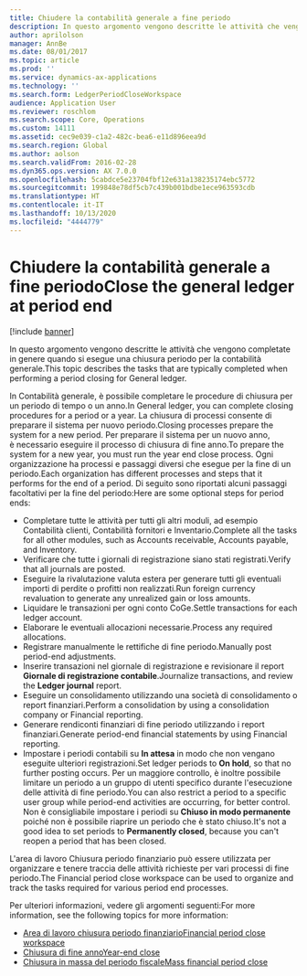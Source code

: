 ```yaml
---
title: Chiudere la contabilità generale a fine periodo
description: In questo argomento vengono descritte le attività che vengono completate in genere quando si esegue una chiusura periodo per la contabilità generale.
author: aprilolson
manager: AnnBe
ms.date: 08/01/2017
ms.topic: article
ms.prod: ''
ms.service: dynamics-ax-applications
ms.technology: ''
ms.search.form: LedgerPeriodCloseWorkspace
audience: Application User
ms.reviewer: roschlom
ms.search.scope: Core, Operations
ms.custom: 14111
ms.assetid: cec9e039-c1a2-482c-bea6-e11d896eea9d
ms.search.region: Global
ms.author: aolson
ms.search.validFrom: 2016-02-28
ms.dyn365.ops.version: AX 7.0.0
ms.openlocfilehash: 5cabdce5e23704fbf12e631a138235174ebc5772
ms.sourcegitcommit: 199848e78df5cb7c439b001bdbe1ece963593cdb
ms.translationtype: HT
ms.contentlocale: it-IT
ms.lasthandoff: 10/13/2020
ms.locfileid: "4444779"
---
```

# <a name="close-the-general-ledger-at-period-end"></a><span data-ttu-id="4ee3c-103">Chiudere la contabilità generale a fine periodo</span><span class="sxs-lookup"><span data-stu-id="4ee3c-103">Close the general ledger at period end</span></span>

[!include [banner](../includes/banner.md)]

<span data-ttu-id="4ee3c-104">In questo argomento vengono descritte le attività che vengono completate in genere quando si esegue una chiusura periodo per la contabilità generale.</span><span class="sxs-lookup"><span data-stu-id="4ee3c-104">This topic describes the tasks that are typically completed when performing a period closing for General ledger.</span></span> 

<span data-ttu-id="4ee3c-105">In Contabilità generale, è possibile completare le procedure di chiusura per un periodo di tempo o un anno.</span><span class="sxs-lookup"><span data-stu-id="4ee3c-105">In General ledger, you can complete closing procedures for a period or a year.</span></span> <span data-ttu-id="4ee3c-106">La chiusura di processi consente di preparare il sistema per nuovo periodo.</span><span class="sxs-lookup"><span data-stu-id="4ee3c-106">Closing processes prepare the system for a new period.</span></span> <span data-ttu-id="4ee3c-107">Per preparare il sistema per un nuovo anno, è necessario eseguire il processo di chiusura di fine anno.</span><span class="sxs-lookup"><span data-stu-id="4ee3c-107">To prepare the system for a new year, you must run the year end close process.</span></span> <span data-ttu-id="4ee3c-108">Ogni organizzazione ha processi e passaggi diversi che esegue per la fine di un periodo.</span><span class="sxs-lookup"><span data-stu-id="4ee3c-108">Each organization has different processes and steps that it performs for the end of a period.</span></span> <span data-ttu-id="4ee3c-109">Di seguito sono riportati alcuni passaggi facoltativi per la fine del periodo:</span><span class="sxs-lookup"><span data-stu-id="4ee3c-109">Here are some optional steps for period ends:</span></span>

-   <span data-ttu-id="4ee3c-110">Completare tutte le attività per tutti gli altri moduli, ad esempio Contabilità clienti, Contabilità fornitori e Inventario.</span><span class="sxs-lookup"><span data-stu-id="4ee3c-110">Complete all the tasks for all other modules, such as Accounts receivable, Accounts payable, and Inventory.</span></span>
-   <span data-ttu-id="4ee3c-111">Verificare che tutte i giornali di registrazione siano stati registrati.</span><span class="sxs-lookup"><span data-stu-id="4ee3c-111">Verify that all journals are posted.</span></span>
-   <span data-ttu-id="4ee3c-112">Eseguire la rivalutazione valuta estera per generare tutti gli eventuali importi di perdite o profitti non realizzati.</span><span class="sxs-lookup"><span data-stu-id="4ee3c-112">Run foreign currency revaluation to generate any unrealized gain or loss amounts.</span></span>
-   <span data-ttu-id="4ee3c-113">Liquidare le transazioni per ogni conto CoGe.</span><span class="sxs-lookup"><span data-stu-id="4ee3c-113">Settle transactions for each ledger account.</span></span>
-   <span data-ttu-id="4ee3c-114">Elaborare le eventuali allocazioni necessarie.</span><span class="sxs-lookup"><span data-stu-id="4ee3c-114">Process any required allocations.</span></span>
-   <span data-ttu-id="4ee3c-115">Registrare manualmente le rettifiche di fine periodo.</span><span class="sxs-lookup"><span data-stu-id="4ee3c-115">Manually post period-end adjustments.</span></span>
-   <span data-ttu-id="4ee3c-116">Inserire transazioni nel giornale di registrazione e revisionare il report **Giornale di registrazione contabile**.</span><span class="sxs-lookup"><span data-stu-id="4ee3c-116">Journalize transactions, and review the **Ledger journal** report.</span></span>
-   <span data-ttu-id="4ee3c-117">Eseguire un consolidamento utilizzando una società di consolidamento o report finanziari.</span><span class="sxs-lookup"><span data-stu-id="4ee3c-117">Perform a consolidation by using a consolidation company or Financial reporting.</span></span>
-   <span data-ttu-id="4ee3c-118">Generare rendiconti finanziari di fine periodo utilizzando i report finanziari.</span><span class="sxs-lookup"><span data-stu-id="4ee3c-118">Generate period-end financial statements by using Financial reporting.</span></span>
-   <span data-ttu-id="4ee3c-119">Impostare i periodi contabili su **In attesa** in modo che non vengano eseguite ulteriori registrazioni.</span><span class="sxs-lookup"><span data-stu-id="4ee3c-119">Set ledger periods to **On hold**, so that no further posting occurs.</span></span> <span data-ttu-id="4ee3c-120">Per un maggiore controllo, è inoltre possibile limitare un periodo a un gruppo di utenti specifico durante l'esecuzione delle attività di fine periodo.</span><span class="sxs-lookup"><span data-stu-id="4ee3c-120">You can also restrict a period to a specific user group while period-end activities are occurring, for better control.</span></span> <span data-ttu-id="4ee3c-121">Non è consigliabile impostare i periodi su **Chiuso in modo permanente** poiché non è possibile riaprire un periodo che è stato chiuso.</span><span class="sxs-lookup"><span data-stu-id="4ee3c-121">It's not a good idea to set periods to **Permanently closed**, because you can't reopen a period that has been closed.</span></span>

<span data-ttu-id="4ee3c-122">L'area di lavoro Chiusura periodo finanziario può essere utilizzata per organizzare e tenere traccia delle attività richieste per vari processi di fine periodo.</span><span class="sxs-lookup"><span data-stu-id="4ee3c-122">The Financial period close workspace can be used to organize and track the tasks required for various period end processes.</span></span> 


<span data-ttu-id="4ee3c-123">Per ulteriori informazioni, vedere gli argomenti seguenti:</span><span class="sxs-lookup"><span data-stu-id="4ee3c-123">For more information, see the following topics for more information:</span></span>
- [<span data-ttu-id="4ee3c-124">Area di lavoro chiusura periodo finanziario</span><span class="sxs-lookup"><span data-stu-id="4ee3c-124">Financial period close workspace</span></span>](financial-period-close-workspace.md) 
- [<span data-ttu-id="4ee3c-125">Chiusura di fine anno</span><span class="sxs-lookup"><span data-stu-id="4ee3c-125">Year-end close</span></span>](Year-end-close.md)  
- [<span data-ttu-id="4ee3c-126">Chiusura in massa del periodo fiscale</span><span class="sxs-lookup"><span data-stu-id="4ee3c-126">Mass financial period close</span></span>](tasks/mass-financial-period-close.md)




